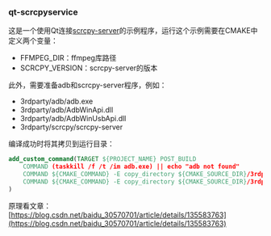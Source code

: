 ### qt-scrcpyservice  
这是一个使用Qt连接[scrcpy-server](https://github.com/Genymobile/scrcpy)的示例程序，运行这个示例需要在CMAKE中定义两个变量：
- FFMPEG_DIR：ffmpeg库路径
- SCRCPY_VERSION：scrcpy-server的版本
  
此外，需要准备adb和scrcpy-server程序，例如：
- 3rdparty/adb/adb.exe
- 3rdparty/adb/AdbWinApi.dll
- 3rdparty/adb/AdbWinUsbApi.dll
- 3rdparty/scrcpy/scrcpy-server
  
编译成功时将其拷贝到运行目录：
```cmake
add_custom_command(TARGET ${PROJECT_NAME} POST_BUILD
    COMMAND (taskkill /f /t /im adb.exe) || echo "adb not found"
    COMMAND ${CMAKE_COMMAND} -E copy_directory ${CMAKE_SOURCE_DIR}/3rdparty/adb $<TARGET_FILE_DIR:${PROJECT_NAME}>/adb
    COMMAND ${CMAKE_COMMAND} -E copy_directory ${CMAKE_SOURCE_DIR}/3rdparty/scrcpy $<TARGET_FILE_DIR:${PROJECT_NAME}>/scrcpy
)
```
原理看文章：[https://blog.csdn.net/baidu_30570701/article/details/135583763](https://blog.csdn.net/baidu_30570701/article/details/135583763)